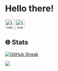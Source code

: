 # Hello there!



<a href="https://www.linkedin.com/in/jeroen-roelant/" align="center" style="">
	<img style="width: 30px;" src="https://cdn-icons-png.flaticon.com/512/1384/1384072.png" alt="Linkedin Icon"> 
</a> 

<a href="https://jeroenroelant.tech" align="center" style="">
	<img style="width: 30px;" src="https://jeroenroelant.tech/images/favicon.ico" alt="Linkedin Icon"> 
</a> 

## 🌐 Stats

[![GitHub Streak](http://github-readme-streak-stats.herokuapp.com?user=Jeroen-Roelant&theme=dark&background=000000)](https://git.io/streak-stats)

![](https://komarev.com/ghpvc/?username=Jeroen-Roelant&color=blueviolet)

